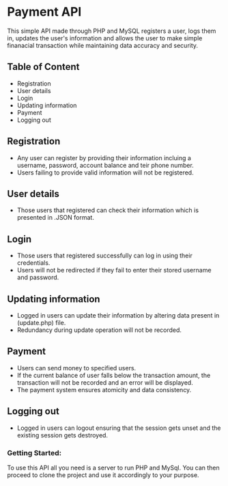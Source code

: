 # Payment API

This simple API made through PHP and MySQL registers a user, logs them in, updates the user's information and allows the user to make simple finanacial transaction while maintaining data accuracy and security. 

## Table of Content

- Registration
- User details
- Login
- Updating information
- Payment
- Logging out 

## Registration
- Any user can register by providing their information incluing a username, password, account balance and teir phone number.
- Users failing to provide valid information will not be registered.

## User details
- Those users that registered can check their information which is presented in .JSON format.

## Login
- Those users that registered successfully can log in using their credentials.
- Users will not be redirected if they fail to enter their stored username and password.

## Updating information
- Logged in users can update their information by altering data present in (update.php) file.
- Redundancy during update operation will not be recorded. 

## Payment
- Users can send money to specified users.
- If the current balance of user falls below the transaction amount, the transaction will not be recorded and an error will be displayed.
- The payment system ensures atomicity and data consistency.

## Logging out
- Logged in users can logout ensuring that the session gets unset and the existing session gets destroyed.

### Getting Started:
To use this API all you need is a server to run PHP and MySql. You can then proceed to clone the project and use it accordingly to your purpose. 

